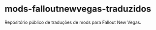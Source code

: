 # mods-falloutnewvegas-traduzidos
 Repósitório público de traduções de mods para Fallout New Vegas.
